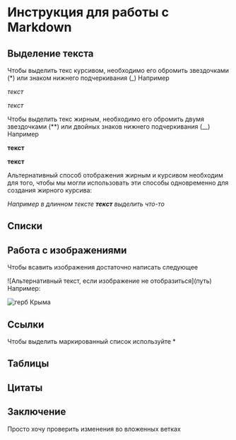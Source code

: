# Инструкция для работы с Markdown

##  Выделение текста

Чтобы выделить текс курсивом, необходимо его обромить звездочками (*) или знаком нижнего подчеркивания (_) Например

*текст*

_текст_

Чтобы выделить текс жирным, необходимо его обромить двумя звездочками (**) или двойных знаков нижнего подчеркивания (__) Например

**текст**

__текст__

Альтернативный способ отображения жирным и курсивом необходим для того, чтобы мы могли использовать эти способы одновременно для создания жирного курсива:

*Например в длинном тексте __текст__ выделить что-то*

## Списки

## Работа с изображениями 

Чтобы всавить изображения достаточно написать следующее

\!\[Альтернативный текст, если изображение не отобразиться](путь) Например:

![герб Крыма](Emblem.png)

## Ссылки

Чтобы выделить маркированный список используйте *

## Таблицы

## Цитаты

## Заключение                       
Просто хочу проверить изменения во вложенных ветках